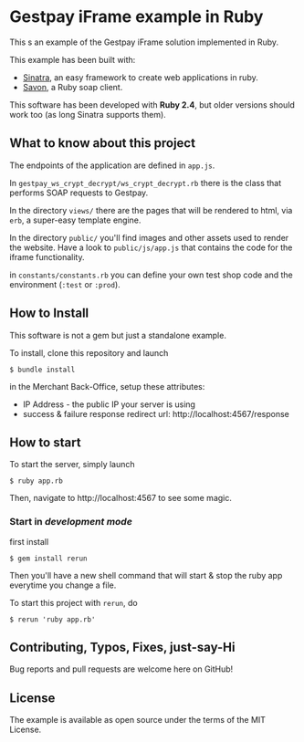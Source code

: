# Gestpay iFrame example in Ruby

This s an example of the Gestpay iFrame solution implemented in Ruby.

This example has been built with:

- [Sinatra](http://www.sinatrarb.com/), an easy framework to create web applications in ruby.
- [Savon](http://savonrb.com/), a Ruby soap client.

This software has been developed with **Ruby 2.4**, but older versions should work too (as long Sinatra supports them).

## What to know about this project

The endpoints of the application are defined in `app.js`.

In `gestpay_ws_crypt_decrypt/ws_crypt_decrypt.rb` there is the class that performs SOAP requests to Gestpay.

In the directory `views/` there are the pages that will be rendered to html, via `erb`, a super-easy template engine.

In the directory `public/` you'll find images and other assets used to render the website. Have a look to
`public/js/app.js` that contains the code for the iframe functionality.

in `constants/constants.rb` you can define your own test shop code and the environment (`:test` or `:prod`).

## How to Install

This software is not a gem but just a standalone example.

To install, clone this repository and launch

```
$ bundle install
```

in the Merchant Back-Office, setup these attributes:

- IP Address - the public IP your server is using
- success & failure response redirect url: http://localhost:4567/response

## How to start

To start the server, simply launch

```
$ ruby app.rb
```

Then, navigate to http://localhost:4567 to see some magic.

### Start in *development mode*

first install

```console
$ gem install rerun
```

Then you'll have a new shell command that will start & stop the ruby app everytime you change a file.

To start this project with `rerun`, do

```console
$ rerun 'ruby app.rb'
```

## Contributing, Typos, Fixes, just-say-Hi

Bug reports and pull requests are welcome here on GitHub!

## License

The example is available as open source under the terms of the MIT License.
